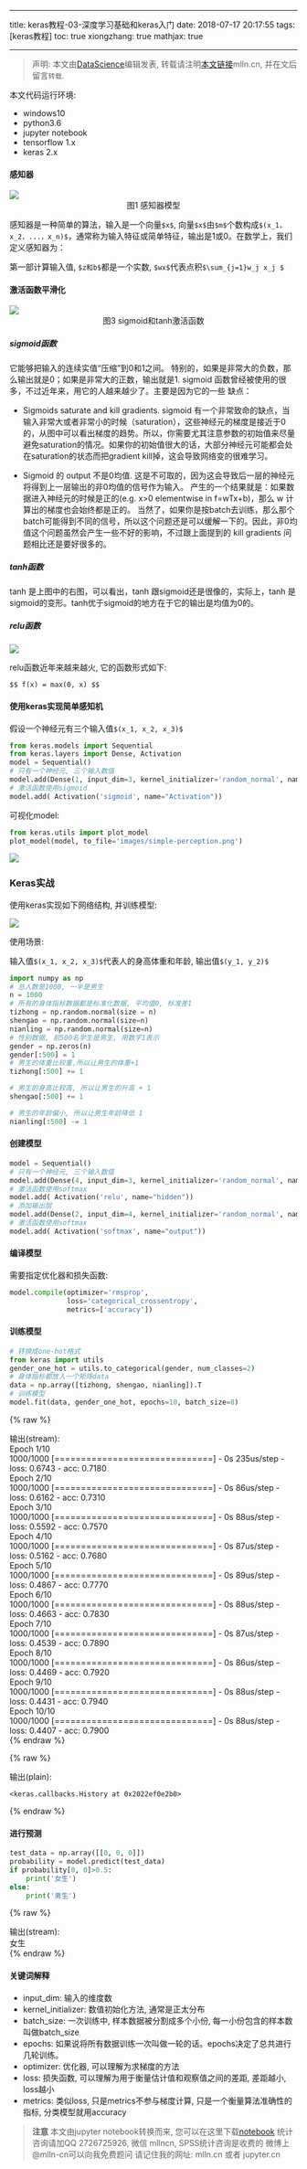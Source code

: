 
---
title: keras教程-03-深度学习基础和keras入门
date: 2018-07-17 20:17:55
tags: [keras教程]
toc: true
xiongzhang: true
mathjax: true

---
<span></span>
<!-- more -->

> 声明: 本文由[DataScience](http://mlln.cn)编辑发表, 转载请注明[本文链接](http://mlln.cn)mlln.cn, 并在文后留言`转载`.

本文代码运行环境:

- windows10
- python3.6
- jupyter notebook
- tensorflow 1.x
- keras 2.x

#### 感知器

<img src="images/perception-map.png" />

<center>图1 感知器模型</center>



感知器是一种简单的算法，输入是一个向量`$x$`, 向量`$x$`由`$m$`个数构成`$(x_1，x_2，...，x_n)$`，通常称为输入特征或简单特征，输出是1或0。在数学上，我们定义感知器为：

第一部计算输入值, `$z和b$`都是一个实数, `$wx$`代表点积`$\sum_{j=1}w_j x_j $`

#### 激活函数平滑化

<img src="images/sigmoid-tanh.png" />
<center>图3 sigmoid和tanh激活函数</center>

##### sigmoid函数

它能够把输入的连续实值“压缩”到0和1之间。 
特别的，如果是非常大的负数，那么输出就是0；如果是非常大的正数，输出就是1. 
sigmoid 函数曾经被使用的很多，不过近年来，用它的人越来越少了。主要是因为它的一些 缺点：

- Sigmoids saturate and kill gradients. sigmoid 有一个非常致命的缺点，当输入非常大或者非常小的时候（saturation），这些神经元的梯度是接近于0的，从图中可以看出梯度的趋势。所以，你需要尤其注意参数的初始值来尽量避免saturation的情况。如果你的初始值很大的话，大部分神经元可能都会处在saturation的状态而把gradient kill掉，这会导致网络变的很难学习。

- Sigmoid 的 output 不是0均值. 这是不可取的，因为这会导致后一层的神经元将得到上一层输出的非0均值的信号作为输入。 产生的一个结果就是：如果数据进入神经元的时候是正的(e.g. x>0 elementwise in f=wTx+b)，那么 w 计算出的梯度也会始终都是正的。 当然了，如果你是按batch去训练，那么那个batch可能得到不同的信号，所以这个问题还是可以缓解一下的。因此，非0均值这个问题虽然会产生一些不好的影响，不过跟上面提到的 kill gradients 问题相比还是要好很多的。


##### tanh函数

tanh 是上图中的右图，可以看出，tanh 跟sigmoid还是很像的，实际上，tanh 是sigmoid的变形。tanh优于sigmoid的地方在于它的输出是均值为0的。

##### relu函数

<img src="images/relu.png" />

relu函数近年来越来越火, 它的函数形式如下:

`$$
f(x) = max(0, x)
$$`

#### 使用keras实现简单感知机

假设一个神经元有三个输入值`$(x_1, x_2, x_3)$`


```python
from keras.models import Sequential
from keras.layers import Dense, Activation
model = Sequential()
# 只有一个神经元, 三个输入数值
model.add(Dense(1, input_dim=3, kernel_initializer='random_normal', name="Dense"))
# 激活函数使用sigmoid
model.add( Activation('sigmoid', name="Activation"))
```

可视化model:


```python
from keras.utils import plot_model
plot_model(model, to_file='images/simple-perception.png')
```

<img src="images/simple-perception.png" />

### Keras实战

使用keras实现如下网络结构, 并训练模型:

<img src="images/nn.png" />

使用场景:

输入值`$(x_1, x_2, x_3)$`代表人的身高体重和年龄, 输出值`$(y_1, y_2)$`


```python
import numpy as np
# 总人数是1000, 一半是男生
n = 1000
# 所有的身体指标数据都是标准化数据, 平均值0, 标准差1
tizhong = np.random.normal(size = n) 
shengao = np.random.normal(size=n)
nianling = np.random.normal(size=n)
# 性别数据, 前500名学生是男生, 用数字1表示
gender = np.zeros(n)
gender[:500] = 1
# 男生的体重比较重,所以让男生的体重+1
tizhong[:500] += 1

# 男生的身高比较高, 所以让男生的升高 + 1
shengao[:500] += 1

# 男生的年龄偏小, 所以让男生年龄降低 1
nianling[:500] -= 1
```

#### 创建模型


```python
model = Sequential()
# 只有一个神经元, 三个输入数值
model.add(Dense(4, input_dim=3, kernel_initializer='random_normal', name="Dense1"))
# 激活函数使用softmax
model.add( Activation('relu', name="hidden"))
# 添加输出层
model.add(Dense(2, input_dim=4, kernel_initializer='random_normal', name="Dense2"))
# 激活函数使用softmax
model.add( Activation('softmax', name="output"))
```

#### 编译模型

需要指定优化器和损失函数:


```python
model.compile(optimizer='rmsprop',
              loss='categorical_crossentropy',
              metrics=['accuracy'])
```

#### 训练模型


```python
# 转换成one-hot格式
from keras import utils
gender_one_hot = utils.to_categorical(gender, num_classes=2)
# 身体指标都放入一个矩阵data 
data = np.array([tizhong, shengao, nianling]).T
# 训练模型
model.fit(data, gender_one_hot, epochs=10, batch_size=8)
```

{% raw %}
<div class="output">
输出(stream):<br>
    Epoch 1/10<br />1000/1000 [==============================] - 0s 235us/step - loss: 0.6743 - acc: 0.7180<br />Epoch 2/10<br />1000/1000 [==============================] - 0s 86us/step - loss: 0.6162 - acc: 0.7310<br />Epoch 3/10<br />1000/1000 [==============================] - 0s 88us/step - loss: 0.5592 - acc: 0.7570<br />Epoch 4/10<br />1000/1000 [==============================] - 0s 87us/step - loss: 0.5162 - acc: 0.7680<br />Epoch 5/10<br />1000/1000 [==============================] - 0s 89us/step - loss: 0.4867 - acc: 0.7770<br />Epoch 6/10<br />1000/1000 [==============================] - 0s 88us/step - loss: 0.4663 - acc: 0.7830<br />Epoch 7/10<br />1000/1000 [==============================] - 0s 87us/step - loss: 0.4539 - acc: 0.7890<br />Epoch 8/10<br />1000/1000 [==============================] - 0s 86us/step - loss: 0.4469 - acc: 0.7920<br />Epoch 9/10<br />1000/1000 [==============================] - 0s 88us/step - loss: 0.4431 - acc: 0.7940<br />Epoch 10/10<br />1000/1000 [==============================] - 0s 88us/step - loss: 0.4407 - acc: 0.7900<br />
</div>
{% endraw %}




{% raw %}
<div class="output">
输出(plain):<br/>

    <keras.callbacks.History at 0x2022ef0e2b0>

</div>
{% endraw %}



#### 进行预测


```python
test_data = np.array([[0, 0, 0]])
probability = model.predict(test_data)
if probability[0, 0]>0.5:
    print('女生')
else:
    print('男生')
```

{% raw %}
<div class="output">
输出(stream):<br>
    女生<br />
</div>
{% endraw %}

#### 关键词解释

- input_dim: 输入的维度数
- kernel_initializer: 数值初始化方法, 通常是正太分布
- batch_size: 一次训练中, 样本数据被分割成多个小份, 每一小份包含的样本数叫做batch_size
- epochs: 如果说将所有数据训练一次叫做一轮的话。epochs决定了总共进行几轮训练。
- optimizer: 优化器, 可以理解为求梯度的方法
- loss: 损失函数, 可以理解为用于衡量估计值和观察值之间的差距, 差距越小, loss越小
- metrics: 类似loss, 只是metrics不参与梯度计算, 只是一个衡量算法准确性的指标, 分类模型就用accuracy


> **注意**
> 本文由jupyter notebook转换而来, 您可以在这里下载[notebook](keras教程-03-深度学习基础和keras入门.ipynb)
> 统计咨询请加QQ 2726725926, 微信 mllncn,  SPSS统计咨询是收费的
> 微博上@mlln-cn可以向我免费题问
> 请记住我的网址: mlln.cn 或者 jupyter.cn
